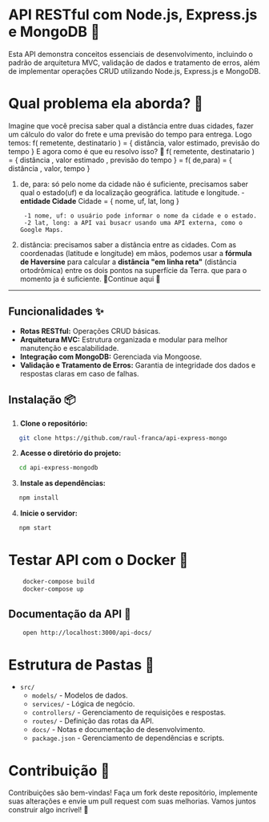 # API RESTful com Node.js, Express.js e MongoDB 🚀

Esta API demonstra conceitos essenciais de desenvolvimento, incluindo o padrão de arquitetura MVC, validação de dados e tratamento de erros, além de implementar operações CRUD utilizando Node.js, Express.js e MongoDB.  

# Qual problema ela aborda? 🧐

Imagine que você precisa saber qual a distância entre duas cidades, fazer um cálculo do valor do frete e uma previsão do tempo para entrega. Logo temos: f( remetente, destinatario ) = { distância, valor estimado, previsão do tempo }
E agora como é que eu resolvo isso? 🤔
f( remetente, destinatario ) = { distância , valor estimado , previsão do tempo }
=   f( de,para) = { distância , valor, tempo }

1) de, para: só pelo nome da cidade não é suficiente, precisamos saber qual o estado(uf) e da localização geográfica. latitude e longitude.
   -**entidade Cidade**
   Cidade = { nome, uf, lat, long }

        -1 nome, uf: o usuário pode informar o nome da cidade e o estado.
        -2 lat, long: a API vai busacr usando uma API externa, como o Google Maps.

2) distância: precisamos saber a distância entre as cidades.
   Com as coordenadas (latitude e longitude) em mãos, podemos usar a **fórmula de Haversine** para calcular a **distância "em linha reta"** (distância ortodrômica) entre os dois pontos na superfície da Terra. que para o momento ja é suficiente.
   🚧Continue aqui 🚧 

---

## Funcionalidades ✨
- **Rotas RESTful:** Operações CRUD básicas.
- **Arquitetura MVC:** Estrutura organizada e modular para melhor manutenção e escalabilidade.
- **Integração com MongoDB:** Gerenciada via Mongoose.
- **Validação e Tratamento de Erros:** Garantia de integridade dos dados e respostas claras em caso de falhas.

## Instalação 📦

1. **Clone o repositório:**
```bash
   git clone https://github.com/raul-franca/api-express-mongo
```
2. **Acesse o diretório do projeto:**
```bash
   cd api-express-mongodb

```

3. **Instale as dependências:**
```bash
   npm install
```

4. **Inicie o servidor:**
```bash
   npm start
```

# Testar API com o Docker 🐳
```bash
    docker-compose build
    docker-compose up
```

## Documentação da API 📜
```bash
    open http://localhost:3000/api-docs/
```

# Estrutura de Pastas 📁
- `src/`
  - `models/` - Modelos de dados.
  - `services/` - Lógica de negócio.
  - `controllers/` - Gerenciamento de requisições e respostas.
  - `routes/` - Definição das rotas da API.
  - `docs/` - Notas e documentação de desenvolvimento.
  - `package.json` - Gerenciamento de dependências e scripts.

# Contribuição 🤝
Contribuições são bem-vindas! Faça um fork deste repositório, implemente suas alterações e envie um pull request com suas melhorias. Vamos juntos construir algo incrível! 🚀

